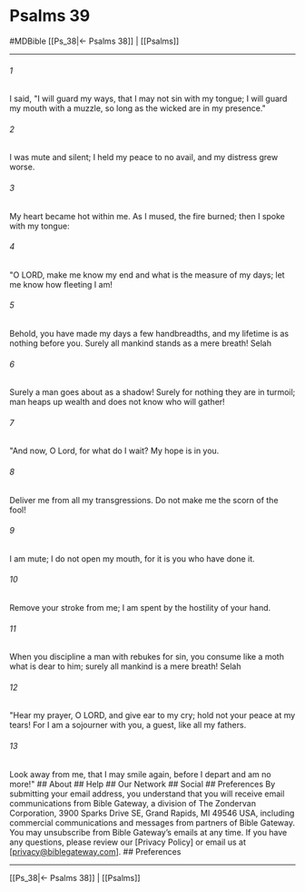 # Psalms 39
#MDBible
[[Ps_38|← Psalms 38]] | [[Psalms]]

***


###### 1 
I said, "I will guard my ways, that I may not sin with my tongue; I will guard my mouth with a muzzle, so long as the wicked are in my presence." 

###### 2 
I was mute and silent; I held my peace to no avail, and my distress grew worse. 

###### 3 
My heart became hot within me. As I mused, the fire burned; then I spoke with my tongue: 

###### 4 
"O LORD, make me know my end and what is the measure of my days; let me know how fleeting I am! 

###### 5 
Behold, you have made my days a few handbreadths, and my lifetime is as nothing before you. Surely all mankind stands as a mere breath! Selah 

###### 6 
Surely a man goes about as a shadow! Surely for nothing they are in turmoil; man heaps up wealth and does not know who will gather! 

###### 7 
"And now, O Lord, for what do I wait? My hope is in you. 

###### 8 
Deliver me from all my transgressions. Do not make me the scorn of the fool! 

###### 9 
I am mute; I do not open my mouth, for it is you who have done it. 

###### 10 
Remove your stroke from me; I am spent by the hostility of your hand. 

###### 11 
When you discipline a man with rebukes for sin, you consume like a moth what is dear to him; surely all mankind is a mere breath! Selah 

###### 12 
"Hear my prayer, O LORD, and give ear to my cry; hold not your peace at my tears! For I am a sojourner with you, a guest, like all my fathers. 

###### 13 
Look away from me, that I may smile again, before I depart and am no more!" ## About ## Help ## Our Network ## Social ## Preferences By submitting your email address, you understand that you will receive email communications from Bible Gateway, a division of The Zondervan Corporation, 3900 Sparks Drive SE, Grand Rapids, MI 49546 USA, including commercial communications and messages from partners of Bible Gateway. You may unsubscribe from Bible Gateway&rsquo;s emails at any time. If you have any questions, please review our [Privacy Policy] or email us at [privacy@biblegateway.com]. ## Preferences

***

[[Ps_38|← Psalms 38]] | [[Psalms]]
